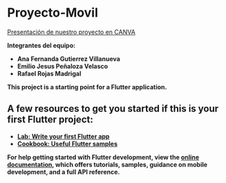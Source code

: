 # Proyecto-Movil

 [Presentación de nuestro proyecto en CANVA](https://www.canva.com/design/DAFiEyAowq0/Tm6xb1mdNWBH9quz1Zg34g/edit?utm_content=DAFiEyAowq0&utm_campaign=designshare&utm_medium=link2&utm_source=sharebutton)

<strong> Integrantes del equipo:<strong> <br>
- Ana Fernanda Gutierrez Villanueva <br>
- Emilio Jesus Peñaloza Velasco <br>
- Rafael Rojas Madrigal <br>

This project is a starting point for a Flutter application.

## A few resources to get you started if this is your first Flutter project:

- [Lab: Write your first Flutter app](https://docs.flutter.dev/get-started/codelab)
- [Cookbook: Useful Flutter samples](https://docs.flutter.dev/cookbook)

For help getting started with Flutter development, view the
[online documentation](https://docs.flutter.dev/), which offers tutorials,
samples, guidance on mobile development, and a full API reference.
